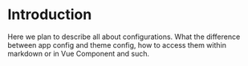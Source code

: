 # Introduction

Here we plan to describe all about configurations. What the difference between app config and theme config, how to access them within markdown or in Vue Component and such.
